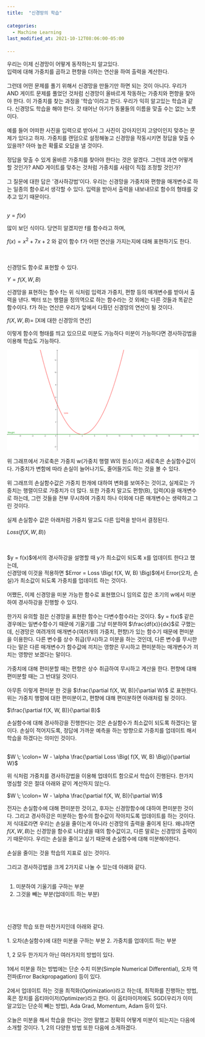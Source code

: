 ```yaml
---
title:  "신경망의 학습"

categories:
  - Machine Learning 
last_modified_at: 2021-10-12T08:06:00-05:00

---
```




우리는 이제 신경망이 어떻게 동작하는지 알고있다.
<br/>
입력에 대해 가중치를 곱하고 편향을 더하는 연산을 하여 출력을 계산한다.
<br/>
<br/>
그런데 어떤 문제를 풀기 위해서 신경망을 만들기만 하면 되는 것이 아니다.
우리가 AND 게이트 문제를 풀었던 것처럼 신경망이 올바르게 작동하는 가중치와 편향을 찾아야 한다.
이 가중치를 찾는 과정을 '학습'이라고 한다.
우리가 익히 알고있는 학습과 같다.
신경망도 학습을 해야 한다.
갓 태어난 아기가 동물들의 이름을 맞출 수는 없는 노릇이다.
<br/>
<br/>
예를 들어 어떠한 사진을 입력으로 받아서 그 사진이 강아지인지 고양이인지 맞추는 문제가 있다고 하자.
가중치를 랜덤으로 설정해놓고 신경망을 작동시키면 정답을 맞출 수 있을까?
아마 높은 확률로 오답을 낼 것이다.
<br/>
<br/>
정답을 맞출 수 있게 올바른 가중치를 찾아야 한다는 것은 알겠다.
그런데 과연 어떻게 할 것인가?
AND 게이트를 맞추는 것처럼 가중치를 사람이 직접 조정할 것인가?
<br/>
<br/>
그 질문에 대한 답은 '경사하강법'이다.
우리는 신경망을 가중치와 편향을 매개변수로 하는 일종의 함수로서 생각할 수 있다.
입력을 받아서 출력을 내보내므로 함수의 형태를 갖추고 있기 때문이다.
<br/>
<br/>

$y = f(x)$

많이 보던 식이다.
당연히 알겠지만 f를 함수라고 하며,

$f(x) = x^2 + 7x + 2$ 와 같이 함수 f가 어떤 연산을 가지는지에 대해 표현하기도 한다.

<br/>
<br/>
신경망도 함수로 표현할 수 있다.

$Y = f(X, W, B)$

신경망을 표현하는 함수 f는 위 식처럼 입력과 가중치, 편향 등의 매개변수를 받아서 출력을 낸다.
벡터 또는 행렬을 정의역으로 하는 함수라는 것 외에는 다른 것들과 똑같은 함수이다.
f가 하는 연산은 우리가 앞에서 다뤘던 신경망의 연산이 될 것이다.

$f(X, W, B) =$ [X에 대한 신경망의 연산]

이렇게 함수의 형태를 띄고 있으므로 미분도 가능하다
미분이 가능하다면 경사하강법을 이용해 학습도 가능하다.

![](/assets/image/loss_weight.png)

위 그래프에서 가로축은 가중치 w(가중치 행렬 W의 원소)이고 세로축은 손실함수값이다.
가중치가 변함에 따라 손실이 늘어나기도, 줄어들기도 하는 것을 볼 수 있다.
<br/>
<br/>
위 그래프의 손실함수값은 가중치 한개에 대하여 변화를 보여주는 것이고, 실제로는 가중치는 행렬이므로 가중치가 더 많다.
또한 가중치 말고도 편향(B), 입력(X)을 매개변수로 하는데, 그런 것들을 전부 무시하여 가중치 하나 이외에 다른 매개변수는 생략하고 그린 것이다.
<br/>
<br/>
실제 손실함수 값은 아래처럼 가중치 말고도 다른 입력을 받아서 결정된다.

$Loss \Big( f(X, W, B) \Big)$ 


<br/>
<br/>
$y = f(x)$에서의 경사하강을 설명할 때 y가 최소값이 되도록 x를 업데이트 한다고 했는데,
<br/>
신경망에 이것을 적용하면 $Error = Loss \Big( f(X, W, B) \Big)$에서 Error(오차, 손실)가 최소값이 되도록 가중치를 업데이트 하는 것이다.
<br/>
<br/>
어쨌든, 이제 신경망을 미분 가능한 함수로 표현했으니 임의로 잡은 초기의 w에서 미분하여 경사하강을 진행할 수 있다.
<br/>
<br/>
한가지 유의할 점은 신경망을 표현한 함수는 다변수함수라는 것이다.
$y = f(x)$ 같은 경우에는 일변수함수기 때문에 기울기를 그냥 미분하여 $\frac{df(x)}{dx}$로 구했는데,
신경망은 여려개의 매개변수(여러개의 가중치, 편향)가 있는 함수기 때문에 편미분을 이용한다.
다른 변수를 상수 취급(무시)하고 미분을 하는 것인데,
다른 변수를 무시한다는 말은 다른 매개변수가 함수값에 끼치는 영향은 무시하고 편미분하는 매개변수가 끼치는 영향만 보겠다는 말이다.
<br/>
<br/>
가중치에 대해 편미분할 때는 편향은 상수 취급하여 무시하고 계산을 한다.
편향에 대해 편미분할 때는 그 반대일 것이다.
<br/>
<br/>
아무튼 이렇게 편미분 한 것을 $\frac{\partial f(X, W, B)}{\partial W}$ 로 표현한다. 
위는 가중치 행렬에 대한 편미분이고, 편향에 대해 편미분하면 아래처럼 될 것이다.

$\frac{\partial f(X, W, B)}{\partial B}$ 

손실함수에 대해 경사하강을 진행한다는 것은 손실함수가 최소값이 되도록 하겠다는 말이다.
손실이 적어지도록, 정답에 가까운 예측을 하는 방향으로 가중치를 업데이트 해서 학습을 하겠다는 의미인 것이다.
<br/>
<br/>

$W \; \colon= W - \alpha \frac{\partial Loss \Big( f(X, W, B) \Big)}{\partial W}$

위 식처럼 가중치를 경사하강법을 이용해 업데이트 함으로서 학습이 진행된다.
한가지 명심할 것은 절대 아래와 같이 계산하지 않는다.

$W \; \colon= W - \alpha \frac{\partial f(X, W, B)}{\partial W}$

전자는 손실함수에 대해 편미분한 것이고, 후자는 신경망함수에 대하여 편미분한 것이다.
그리고 경사하강은 미분하는 함수의 함수값이 작아지도록 업데이트를 하는 것이다.
저 식대로라면 우리는 손실을 줄이는게 아니라 신경망의 출력을 줄이게 된다.
왜냐하면 $f(X, W, B)$는 신경망을 함수로 나타냈을 때의 함수값이고, 다른 말로는 신경망의 출력이기 때문이다.
우리는 손실을 줄이고 싶기 때문에 손실함수에 대해 미분해야한다.
<br/>
<br/>
손실을 줄이는 것을 학습의 지표로 삼는 것이다.
<br/>
<br/>
그리고 경사하강법을 크게 2가지로 나눌 수 있는데 아래와 같다.
<br/>
<br/>
1. 미분하여 기울기를 구하는 부분
2. 그것을 빼는 부분(업데이트 하는 부분)
<br/>
<br/>
<br/>
신경망 학습 또한 마찬가지인데 아래와 같다.
<br/>
<br/>
1. 오차(손실함수)에 대한 미분을 구하는 부분
2. 가중치를 업데이트 하는 부분
<br/>
<br/>
1, 2 모두 한가지가 아닌 여러가지의 방법이 있다.
<br/>
<br/>
1에서 미분을 하는 방법에는 단순 수치 미분(Simple Numerical Differential), 오차 역전파(Error Backpropagation) 등이 있다.
<br/>
<br/>
2에서 업데이트 하는 것을 최적화(Optimization)라고 하는데, 최적화를 진행하는 방법, 혹은 장치를 옵티마이저(Optimizer)라고 한다.
이 옵티마이저에도 SGD(우리가 이미 알고있는 단순히 빼는 방법), Ada Grad, Momentum, Adam 등이 있다.
<br/>
<br/>
오늘은 미분을 해서 학습을 한다는 것만 말했고 정확히 어떻게 미분이 되는지는 다음에 소개할 것이다.
1, 2의 다양한 방법 또한 다음에 소개하겠다.









